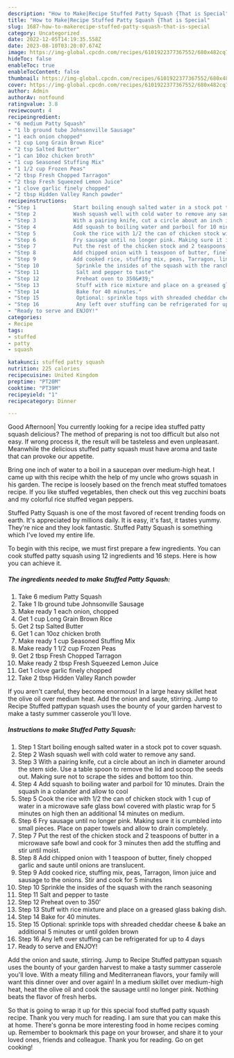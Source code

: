 ```yaml
---
description: "How to Make|Recipe Stuffed Patty Squash {That is Special"
title: "How to Make|Recipe Stuffed Patty Squash {That is Special"
slug: 1687-how-to-makerecipe-stuffed-patty-squash-that-is-special
category: Uncategorized
date: 2022-12-05T14:19:35.558Z
date: 2023-08-10T03:20:07.674Z
image: https://img-global.cpcdn.com/recipes/6101922377367552/680x482cq70/stuffed-patty-squash-recipe-main-photo.jpg
hideToc: false
enableToc: true
enableTocContent: false
thumbnail: https://img-global.cpcdn.com/recipes/6101922377367552/680x482cq70/stuffed-patty-squash-recipe-main-photo.jpg
cover: https://img-global.cpcdn.com/recipes/6101922377367552/680x482cq70/stuffed-patty-squash-recipe-main-photo.jpg
author: Admin
authorAv: notfound
ratingvalue: 3.8
reviewcount: 4
recipeingredient:
- "6 medium Patty Squash"
- "1 lb ground tube Johnsonville Sausage"
- "1 each onion chopped"
- "1 cup Long Grain Brown Rice"
- "2 tsp Salted Butter"
- "1 can 10oz chicken broth"
- "1 cup Seasoned Stuffing Mix"
- "1 1/2 cup Frozen Peas"
- "2 tbsp Fresh Chopped Tarragon"
- "2 tbsp Fresh Squeezed Lemon Juice"
- "1 clove garlic finely chopped"
- "2 tbsp Hidden Valley Ranch powder"
recipeinstructions:
- "Step 1            Start boiling enough salted water in a stock pot to cover squash."
- "Step 2            Wash squash well with cold water to remove any sand."
- "Step 3            With a pairing knife, cut a circle about an inch in diameter around the stem side. Use a table spoon to remove the lid and scoop the seeds out. Making sure not to scrape the sides and bottom too thin."
- "Step 4            Add squash to boiling water and parboil for 10 minutes. Drain the squash in a colander and allow to cool"
- "Step 5            Cook the rice with 1/2 the can of chicken stock with 1 cup of water in a microwave safe glass bowl covered with plastic wrap for 5 minutes on high then an additional 14 minutes on medium."
- "Step 6            Fry sausage until no longer pink. Making sure it is crumbled into small pieces. Place on paper towels and allow to drain completely."
- "Step 7            Put the rest of the chicken stock and 2 teaspoons of butter in a microwave safe bowl and cook for 3 minutes then add the stuffing and stir until moist."
- "Step 8            Add chipped onion with 1 teaspoon of butter, finely chopped garlic and saute until onions are translucent."
- "Step 9            Add cooked rice, stuffing mix, peas, Tarragon, limon juice and sausage to the onions. Stir and cook for 5 minutes"
- "Step 10            Sprinkle the insides of the squash with the ranch seasoning"
- "Step 11            Salt and pepper to taste"
- "Step 12            Preheat oven to 350&#39;"
- "Step 13            Stuff with rice mixture and place on a greased glass baking dish."
- "Step 14            Bake for 40 minutes."
- "Step 15            Optional: sprinkle tops with shreaded cheddar cheese &amp; bake an additional 5 minutes or until golden brown"
- "Step 16            Any left over stuffing can be refrigerated for up to 4 days"
- "Ready to serve and ENJOY!"
categories:
- Recipe
tags:
- stuffed
- patty
- squash

katakunci: stuffed patty squash 
nutrition: 225 calories
recipecuisine: United Kingdom
preptime: "PT20M"
cooktime: "PT39M"
recipeyield: "1"
recipecategory: Dinner

---
```



Good Afternoon| You currently looking for a recipe idea stuffed patty squash delicious? The method of preparing is not too difficult but also not easy. If wrong process it, the result will be tasteless and even unpleasant. Meanwhile the delicious stuffed patty squash must have aroma and taste that can provoke our appetite.





Bring one inch of water to a boil in a saucepan over medium-high heat. I came up with this recipe whith the help of my uncle who grows squash in his garden. The recipe is loosely based on the french meat stuffed tomatoes recipe. If you like stuffed vegetables, then check out this veg zucchini boats and my colorful rice stuffed vegan peppers.

Stuffed Patty Squash is one of the most favored of recent trending foods on earth. It's appreciated by millions daily. It is easy, it's fast, it tastes yummy. They're nice and they look fantastic. Stuffed Patty Squash is something which I've loved my entire life.


To begin with this recipe, we must first prepare a few ingredients. You can cook stuffed patty squash using 12 ingredients and 16 steps. Here is how you can achieve it.

<!--inarticleads1-->

##### The ingredients needed to make Stuffed Patty Squash:

1. Take 6 medium Patty Squash
1. Take 1 lb ground tube Johnsonville Sausage
1. Make ready 1 each onion, chopped
1. Get 1 cup Long Grain Brown Rice
1. Get 2 tsp Salted Butter
1. Get 1 can 10oz chicken broth
1. Make ready 1 cup Seasoned Stuffing Mix
1. Make ready 1 1/2 cup Frozen Peas
1. Get 2 tbsp Fresh Chopped Tarragon
1. Make ready 2 tbsp Fresh Squeezed Lemon Juice
1. Get 1 clove garlic finely chopped
1. Take 2 tbsp Hidden Valley Ranch powder


If you aren&#39;t careful, they become enormous! In a large heavy skillet heat the olive oil over medium heat. Add the onion and saute, stirring. Jump to Recipe Stuffed pattypan squash uses the bounty of your garden harvest to make a tasty summer casserole you&#39;ll love. 

<!--inarticleads2-->

##### Instructions to make Stuffed Patty Squash:

1. Step 1            Start boiling enough salted water in a stock pot to cover squash.
1. Step 2            Wash squash well with cold water to remove any sand.
1. Step 3            With a pairing knife, cut a circle about an inch in diameter around the stem side. Use a table spoon to remove the lid and scoop the seeds out. Making sure not to scrape the sides and bottom too thin.
1. Step 4            Add squash to boiling water and parboil for 10 minutes. Drain the squash in a colander and allow to cool
1. Step 5            Cook the rice with 1/2 the can of chicken stock with 1 cup of water in a microwave safe glass bowl covered with plastic wrap for 5 minutes on high then an additional 14 minutes on medium.
1. Step 6            Fry sausage until no longer pink. Making sure it is crumbled into small pieces. Place on paper towels and allow to drain completely.
1. Step 7            Put the rest of the chicken stock and 2 teaspoons of butter in a microwave safe bowl and cook for 3 minutes then add the stuffing and stir until moist.
1. Step 8            Add chipped onion with 1 teaspoon of butter, finely chopped garlic and saute until onions are translucent.
1. Step 9            Add cooked rice, stuffing mix, peas, Tarragon, limon juice and sausage to the onions. Stir and cook for 5 minutes
1. Step 10            Sprinkle the insides of the squash with the ranch seasoning
1. Step 11            Salt and pepper to taste
1. Step 12            Preheat oven to 350&#39;
1. Step 13            Stuff with rice mixture and place on a greased glass baking dish.
1. Step 14            Bake for 40 minutes.
1. Step 15            Optional: sprinkle tops with shreaded cheddar cheese &amp; bake an additional 5 minutes or until golden brown
1. Step 16            Any left over stuffing can be refrigerated for up to 4 days
1. Ready to serve and ENJOY!

Add the onion and saute, stirring. Jump to Recipe Stuffed pattypan squash uses the bounty of your garden harvest to make a tasty summer casserole you&#39;ll love. With a meaty filling and Mediterranean flavors, your family will want this dinner over and over again! In a medium skillet over medium-high heat, heat the olive oil and cook the sausage until no longer pink. Nothing beats the flavor of fresh herbs. 

So that is going to wrap it up for this special food stuffed patty squash recipe. Thank you very much for reading. I am sure that you can make this at home. There's gonna be more interesting food in home recipes coming up. Remember to bookmark this page on your browser, and share it to your loved ones, friends and colleague. Thank you for reading. Go on get cooking!
